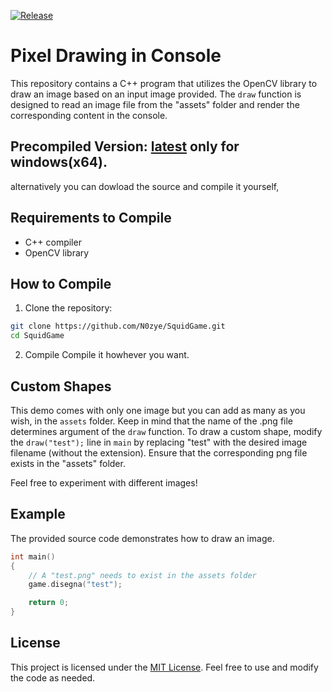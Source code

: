 [![Release](https://img.shields.io/github/v/release/N0zye/PixelDrawing)](https://github.com/N0zye/PixelDrawing/releases/latest)
# Pixel Drawing in Console

This repository contains a C++ program that utilizes the OpenCV library to draw an image based on an input image provided. The `draw` function is designed to read an image file from the "assets" folder and render the corresponding content in the console.

## Precompiled Version: [latest](https://github.com/N0zye/PixelDrawing/releases/latest)  only for windows(x64).
alternatively you can dowload the source and compile it yourself,

## Requirements to Compile
- C++ compiler
- OpenCV library

## How to Compile

1. Clone the repository:
```bash
git clone https://github.com/N0zye/SquidGame.git
cd SquidGame
```
2. Compile
Compile it howhever you want.


## Custom Shapes

This demo comes with only one image but you can add as many as you wish, in the `assets` folder. Keep in mind that the name of the .png file determines argument of the `draw` function.
To draw a custom shape, modify the `draw("test");` line in `main` by replacing "test" with the desired image filename (without the extension). Ensure that the corresponding png file exists in the "assets" folder.

Feel free to experiment with different images!

## Example

The provided source code demonstrates how to draw an image. 

```cpp
int main()
{
    // A "test.png" needs to exist in the assets folder
    game.disegna("test");

    return 0;
}
```

## License

This project is licensed under the [MIT License](LICENSE.txt). Feel free to use and modify the code as needed.
